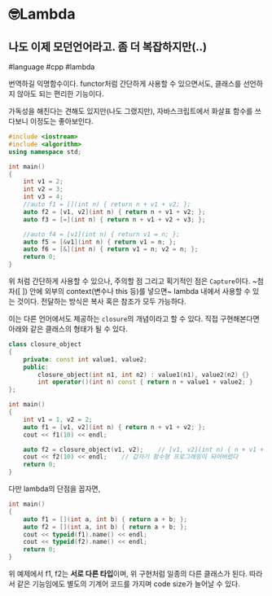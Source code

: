 # 🤓Lambda
## 나도 이제 모던언어라고. 좀 더 복잡하지만(..)
#language  #cpp #lambda
 
번역하길 익명함수이다.
functor처럼 간단하게 사용할 수 있으면서도, 클래스를 선언하지 않아도 되는 편리한 기능이다.

가독성을 해친다는 견해도 있지만(나도 그랬지만),
자바스크립트에서 화살표 함수를 쓰다보니 이정도는 좋아보인다.

```cpp
#include <iostream>
#include <algorithm>
using namespace std;

int main()
{
	int v1 = 2;
	int v2 = 3;
	int v3 = 4;
	//auto f1 = [](int n) { return n + v1 + v2; }; 
	auto f2 = [v1, v2](int n) { return n + v1 + v2; };
	auto f3 = [=](int n) { return n + v1 + v2 + v3; };

	//auto f4 = [v1](int n) { return v1 = n; }; 
	auto f5 = [&v1](int n) { return v1 = n; }; 
	auto f6 = [&](int n) { return v1 = n; v2 = n; }; 
	return 0;
}
```

위 처럼 간단하게 사용할 수 있으나, 주의할 점 그리고 획기적인 점은 `Capture`이다.
~첨자([ ]) 안에 외부의 context(변수나 this 등)를 넣으면~ lambda 내에서 사용할 수 있는 것이다.
전달하는 방식은 복사 혹은 참조가 모두 가능하다.

이는 다른 언어에서도 제공하는 `closure`의 개념이라고 할 수 있다.
직접 구현해본다면 아래와 같은 클래스의 형태가 될 수 있다.

```cpp
class closure_object
{
	private: const int value1, value2;
	public:
		closure_object(int n1, int n2) : value1(n1), value2(n2) {}
		int operator()(int n) const { return n + value1 + value2; }
};

int main()
{
	int v1 = 1, v2 = 2;
	auto f1 = [v1, v2](int n) { return n + v1 + v2; };
	cout << f1(10) << endl;

	auto f2 = closure_object(v1, v2);    // [v1, v2](int n) { n + v1 + v2 }와 동일
	cout << f2(10) << endl;    // 갑자기 함수형 프로그래밍이 되어버렸다
	return 0;
}
```

다만 lambda의 단점을 꼽자면,

```cpp
int main()
{
	auto f1 = [](int a, int b) { return a + b; };
	auto f2 = [](int a, int b) { return a + b; };
	cout << typeid(f1).name() << endl;
	cout << typeid(f2).name() << endl;
	return 0;
}
```

위 예제에서 f1, f2는 **서로 다른 타입**이며, 위 구현처럼 일종의 다른 클래스가 된다.
따라서 같은 기능임에도 별도의 기계어 코드를 가지며 code size가 늘어날 수 있다.